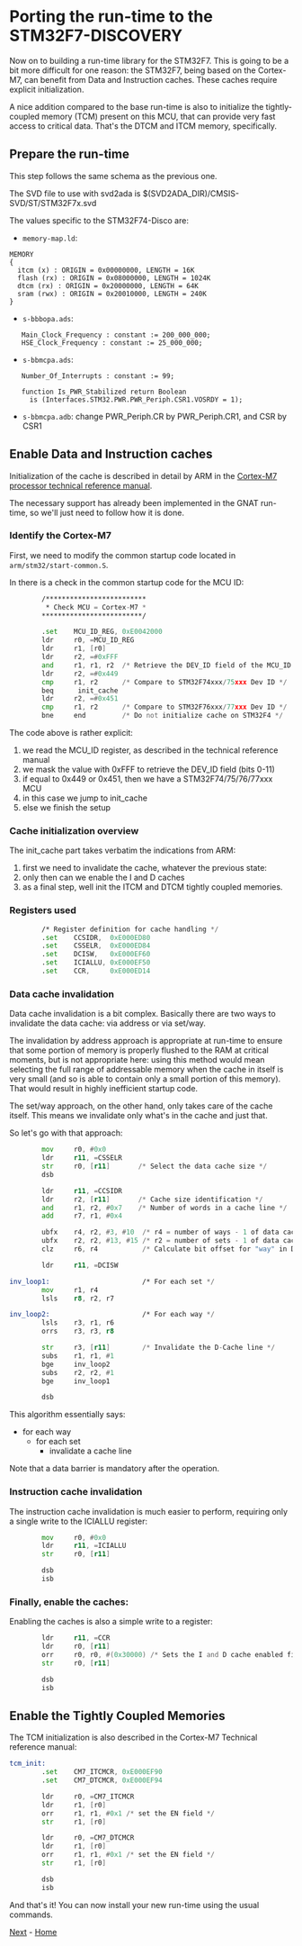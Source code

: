 # Porting the run-time to the STM32F7-DISCOVERY

Now on to building a run-time library for the STM32F7. This is going to be a
bit more difficult for one reason: the STM32F7, being based on the Cortex-M7,
can benefit from Data and Instruction caches. These caches require explicit
initialization.

A nice addition compared to the base run-time is also to initialize the
tightly-coupled memory (TCM) present on this MCU, that can provide very fast
access to critical data. That's the DTCM and ITCM memory, specifically.

## Prepare the run-time

This step follows the same schema as the previous one.

The SVD file to use with svd2ada is $(SVD2ADA_DIR)/CMSIS-SVD/ST/STM32F7x.svd

The values specific to the STM32F74-Disco are:

 * `memory-map.ld`:
```
MEMORY
{
  itcm (x) : ORIGIN = 0x00000000, LENGTH = 16K
  flash (rx) : ORIGIN = 0x08000000, LENGTH = 1024K
  dtcm (rx) : ORIGIN = 0x20000000, LENGTH = 64K
  sram (rwx) : ORIGIN = 0x20010000, LENGTH = 240K
}
```

 * `s-bbbopa.ads`:
```
   Main_Clock_Frequency : constant := 200_000_000;
   HSE_Clock_Frequency : constant := 25_000_000;
```

 * `s-bbmcpa.ads`:
```
   Number_Of_Interrupts : constant := 99;

   function Is_PWR_Stabilized return Boolean
     is (Interfaces.STM32.PWR.PWR_Periph.CSR1.VOSRDY = 1);
```

 * `s-bbmcpa.adb`: change PWR_Periph.CR by PWR_Periph.CR1, and CSR by CSR1

## Enable Data and Instruction caches

Initialization of the cache is described in detail by ARM in the [Cortex-M7
processor technical reference manual](http://infocenter.arm.com/help/index.jsp?topic=/com.arm.doc.ddi0489d/BABGJGCH.html).

The necessary support has already been implemented in the GNAT run-time, so
we'll just need to follow how it is done.

### Identify the Cortex-M7

First, we need to modify the common startup code located in `arm/stm32/start-common.S`.

In there is a check in the common startup code for the MCU ID:

```asm
        /*************************
         * Check MCU = Cortex-M7 *
        *************************/

        .set    MCU_ID_REG, 0xE0042000
        ldr     r0, =MCU_ID_REG
        ldr     r1, [r0]
        ldr     r2, =#0xFFF
        and     r1, r1, r2  /* Retrieve the DEV_ID field of the MCU_ID reg */
        ldr     r2, =#0x449
        cmp     r1, r2      /* Compare to STM32F74xxx/75xxx Dev ID */
        beq      init_cache
        ldr     r2, =#0x451
        cmp     r1, r2      /* Compare to STM32F76xxx/77xxx Dev ID */
        bne     end         /* Do not initialize cache on STM32F4 */
```

The code above is rather explicit:

1. we read the MCU_ID register, as described in the technical reference manual
2. we mask the value with 0xFFF to retrieve the DEV_ID field (bits 0-11)
3. if equal to 0x449 or 0x451, then we have a STM32F74/75/76/77xxx MCU
4. in this case we jump to init_cache
5. else we finish the setup

### Cache initialization overview

The init_cache part takes verbatim the indications from ARM:

1. first we need to invalidate the cache, whatever the previous state:
2. only then can we enable the I and D caches
3. as a final step, well init the ITCM and DTCM tightly coupled memories.

### Registers used

```asm
        /* Register definition for cache handling */
        .set    CCSIDR,  0xE000ED80
        .set    CSSELR,  0xE000ED84
        .set    DCISW,   0xE000EF60
        .set    ICIALLU, 0xE000EF50
        .set    CCR,     0xE000ED14
```

### Data cache invalidation

Data cache invalidation is a bit complex. Basically there are two ways to
invalidate the data cache: via address or via set/way.

The invalidation by address approach is appropriate at run-time to ensure that some
portion of memory is properly flushed to the RAM at critical moments, but is
not appropriate here: using this method would mean selecting the full range of
addressable memory when the cache in itself is very small (and so is able to contain
only a small portion of this memory). That would result in highly inefficient
startup code.

The set/way approach, on the other hand, only takes care of the cache itself. This means
we invalidate only what's in the cache and just that.

So let's go with that approach:

```asm
        mov     r0, #0x0
        ldr     r11, =CSSELR
        str     r0, [r11]       /* Select the data cache size */
        dsb

        ldr     r11, =CCSIDR
        ldr     r2, [r11]       /* Cache size identification */
        and     r1, r2, #0x7    /* Number of words in a cache line */
        add     r7, r1, #0x4

        ubfx    r4, r2, #3, #10  /* r4 = number of ways - 1 of data cache */
        ubfx    r2, r2, #13, #15 /* r2 = number of sets - 1 of data cache */
        clz     r6, r4           /* Calculate bit offset for "way" in DCISW */

        ldr     r11, =DCISW

inv_loop1:                       /* For each set */
        mov     r1, r4
        lsls    r8, r2, r7

inv_loop2:                       /* For each way */
        lsls    r3, r1, r6
        orrs    r3, r3, r8

        str     r3, [r11]        /* Invalidate the D-Cache line */
        subs    r1, r1, #1
        bge     inv_loop2
        subs    r2, r2, #1
        bge     inv_loop1

        dsb
```

This algorithm essentially says:

* for each way
  * for each set
    * invalidate a cache line

Note that a data barrier is mandatory after the operation.

### Instruction cache invalidation

The instruction cache invalidation is much easier to perform, requiring only a single
write to the ICIALLU register:

```asm
        mov     r0, #0x0
        ldr     r11, =ICIALLU
        str     r0, [r11]

        dsb
        isb
```

### Finally, enable the caches:

Enabling the caches is also a simple write to a register:

```asm
        ldr     r11, =CCR
        ldr     r0, [r11]
        orr     r0, r0, #(0x30000) /* Sets the I and D cache enabled fields */
        str     r0, [r11]

        dsb
        isb
```

## Enable the Tightly Coupled Memories

The TCM initialization is also described in the Cortex-M7 Technical reference
manual:

```asm
tcm_init:
        .set    CM7_ITCMCR, 0xE000EF90
        .set    CM7_DTCMCR, 0xE000EF94

        ldr     r0, =CM7_ITCMCR
        ldr     r1, [r0]
        orr     r1, r1, #0x1 /* set the EN field */
        str     r1, [r0]

        ldr     r0, =CM7_DTCMCR
        ldr     r1, [r0]
        orr     r1, r1, #0x1 /* set the EN field */
        str     r1, [r0]

        dsb
        isb
```

And that's it! You can now install your new run-time using the usual commands.

[Next](5_CONCLUSION.md) - [Home](README.md)
